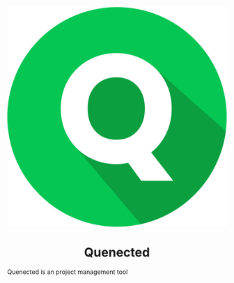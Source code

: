 <img src="public/qnect.png">
<h1 style="text-align: center">Quenected</h1>
<p>Quenected is an project management tool</p>
